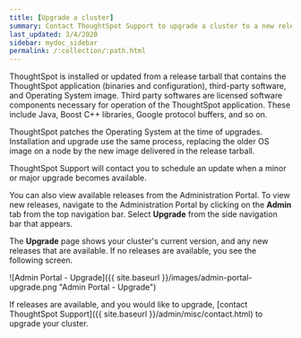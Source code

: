 ```yaml
---
title: [Upgrade a cluster]
summary: Contact ThoughtSpot Support to upgrade a cluster to a new release.
last_updated: 3/4/2020
sidebar: mydoc_sidebar
permalink: /:collection/:path.html
---
```


ThoughtSpot is installed or updated from a release tarball that contains the ThoughtSpot application (binaries and configuration), third-party software, and Operating System image. Third party softwares are licensed software components necessary for operation of the ThoughtSpot application. These include Java, Boost C++ libraries, Google protocol buffers, and so on.

ThoughtSpot patches the Operating System at the time of upgrades. Installation and upgrade use the same process, replacing the older OS image on a node by the new image delivered in the release tarball.

ThoughtSpot Support will contact you to schedule an update when a minor or major upgrade becomes available.

You can also view available releases from the Administration Portal. To view new releases, navigate to the Administration Portal by clicking on the **Admin** tab from the top navigation bar. Select **Upgrade** from the side navigation bar that appears.

The **Upgrade** page shows your cluster's current version, and any new releases that are available. If no releases are available, you see the following screen.

![Admin Portal - Upgrade]({{ site.baseurl }}/images/admin-portal-upgrade.png "Admin Portal - Upgrade")

If releases are available, and you would like to upgrade, [contact ThoughtSpot Support]({{ site.baseurl }}/admin/misc/contact.html) to upgrade your cluster.
